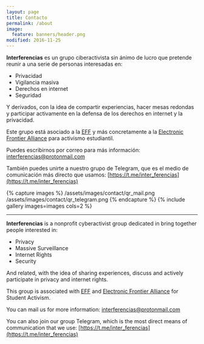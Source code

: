 ```yaml
---
layout: page
title: Contacto
permalink: /about
image:
  feature: banners/header.png
modified: 2016-11-25
---
```


**Interferencias** es un grupo ciberactivista sin ánimo de lucro que pretende reunir a una serie de personas interesadas en:

- Privacidad
- Vigilancia masiva
- Derechos en internet
- Seguridad

Y derivados, con la idea de compartir experiencias, hacer mesas redondas y participar activamente en la defensa de los derechos en internet y la privacidad.

Este grupo está asociado a la [EFF](https://www.eff.org) y más concretamente a la [Electronic Frontier Alliance](https://www.eff.org/fight) para activismo estudiantil.

Puedes escribirnos por correo para más información: [interferencias@protonmail.com](mailto:interferencias@protonmail.com)

También puedes unirte a nuestro grupo de Telegram, que es el medio de comunicación más directo que usamos: [https://t.me/inter_ferencias](https://t.me/inter_ferencias)

{% capture images %}
  /assets/images/contact/qr_mail.png
  /assets/images/contact/qr_telegram.png
{% endcapture %}
{% include gallery images=images cols=2 %}

---
**Interferencias** is a nonprofit cyberactivist group dedicated in bring together people interested in:

- Privacy
- Massive Surveillance
- Internet Rights
- Security

And related, with the idea of sharing experiences, discuss and actively participate in privacy and internet rights.

This group is associated with [EFF](https://www.eff.org) and [Electronic Frontier Alliance](https://www.eff.org/fight) for Student Activism.

You can mail us for more information: [interferencias@protonmail.com](mailto:interferencias@protonmail.com)

You can also join our group Telegram, which is the most direct means of communication that we use:  [https://t.me/inter_ferencias](https://t.me/inter_ferencias)
